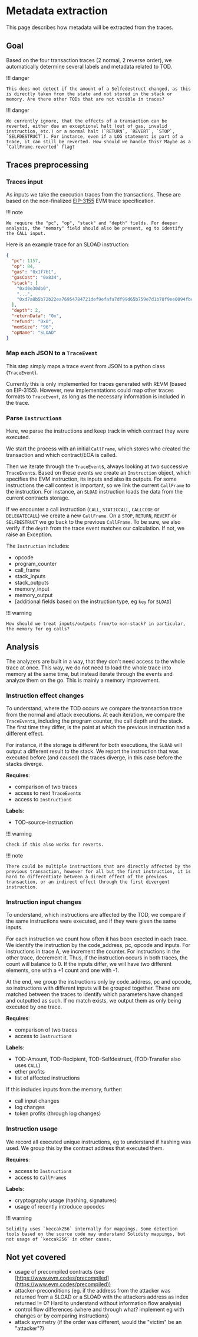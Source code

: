 # Metadata extraction

This page describes how metadata will be extracted from the traces.

## Goal

Based on the four transaction traces (2 normal, 2 reverse order), we automatically determine several labels and metadata related to TOD.

!!! danger

    This does not detect if the amount of a Selfedestruct changed, as this is directly taken from the state and not stored in the stack or memory. Are there other TODs that are not visible in traces?

!!! danger

    We currently ignore, that the effects of a transaction can be reverted, either due an exceptional halt (out of gas, invalid instruction, etc.) or a normal halt (`RETURN`, `REVERT`, `STOP`, `SELFDESTRUCT`). For instance, even if a LOG statement is part of a trace, it can still be reverted. How should we handle this? Maybe as a `CallFrame.reverted` flag?

## Traces preprocessing

### Traces input

As inputs we take the execution traces from the transactions. These are based on the non-finalized [EIP-3155](https://eips.ethereum.org/EIPS/eip-3155) EVM trace specification.

!!! note

    We require the "pc", "op", "stack" and "depth" fields. For deeper analysis, the "memory" field should also be present, eg to identify the CALL input.

Here is an example trace for an SLOAD instruction:

```json
{
  "pc": 1157,
  "op": 84,
  "gas": "0x1f7b1",
  "gasCost": "0x834",
  "stack": [
    "0xd0e30db0",
    "...",
    "0xd7a8b5b72b22ea76954784721def9efafa7df99d65b759e7d1b78f9ee0094fbc"
  ],
  "depth": 2,
  "returnData": "0x",
  "refund": "0x0",
  "memSize": "96",
  "opName": "SLOAD"
}
```

### Map each JSON to a `TraceEvent`

This step simply maps a trace event from JSON to a python class (`TraceEvent`).

Currently this is only implemented for traces generated with REVM (based on EIP-3155). However, new implementations could map other traces formats to `TraceEvent`, as long as the necessary information is included in the trace.

### Parse `Instruction`s

Here, we parse the instructions and keep track in which contract they were executed.

We start the process with an initial `CallFrame`, which stores who created the transaction and which contract/EOA is called.

Then we iterate through the `TraceEvent`s, always looking at two successive `TraceEvent`s. Based on these events we create an `Instruction` object, which specifies the EVM instruction, its inputs and also its outputs. For some instructions the call context is important, so we link the current `CallFrame` to the instruction. For instance, an `SLOAD` instruction loads the data from the current contracts storage.

If we encounter a call instruction (`CALL`, `STATICCALL`, `CALLCODE` or `DELEGATECALL`) we create a new `CallFrame`. On a `STOP`, `RETURN`, `REVERT` or `SELFDESTRUCT` we go back to the previous `CallFrame`. To be sure, we also verify if the `depth` from the trace event matches our calculation. If not, we raise an Exception.

The `Instruction` includes:

- opcode
- program_counter
- call_frame
- stack_inputs
- stack_outputs
- memory_input
- memory_output
- [additional fields based on the instruction type, eg `key` for `SLOAD`]

!!! warning

    How should we treat inputs/outputs from/to non-stack? in particular, the memory for eg calls?


## Analysis

The analyzers are built in a way, that they don't need access to the whole trace at once. This way, we do not need to load the whole trace into memory at the same time, but instead iterate through the events and analyze them on the go. This is mainly a memory improvement.

### Instruction effect changes

To understand, where the TOD occurs we compare the transaction trace from the normal and attack executions. At each iteration, we compare the `TraceEvent`s, including the program counter, the call depth and the stack. The first time they differ, is the point at which the previous instruction had a different effect.

For instance, if the storage is different for both executions, the `SLOAD` will output a different result to the stack. We report the instruction that was executed before (and caused) the traces diverge, in this case before the stacks diverge.

**Requires**:

- comparison of two traces
- access to next `TraceEvent`s
- access to `Instruction`s

**Labels**:

- TOD-source-instruction

!!! warning

    Check if this also works for reverts.

!!! note

    There could be multiple instructions that are directly affected by the previous transaction, however for all but the first instruction, it is hard to differentiate between a direct effect of the previous transaction, or an indirect effect through the first divergent instruction.

### Instruction input changes

To understand, which instructions are affected by the TOD, we compare if the same instructions were executed, and if they were given the same inputs.

For each instruction we count how often it has been exected in each trace. We identify the instruction by the code_address, pc, opcode and inputs. For instructions in trace A, we increment the counter. For instructions in the other trace, decrement it. Thus, if the instruction occurs in both traces, the count will balance to 0. If the inputs differ, we will have two different elements, one with a +1 count and one with -1.

At the end, we group the instructions only by code_address, pc and opcode, so instructions with different inputs will be grouped together. These are matched between the traces to identify which parameters have changed and outputted as such. If no match exists, we output them as only being executed by one trace.

**Requires**:

- comparison of two traces
- access to `Instruction`s

**Labels**:

- TOD-Amount, TOD-Recipient, TOD-Selfdestruct, (TOD-Transfer also uses `CALL`)
- ether profits
- list of affected instructions

If this includes inputs from the memory, further:

- call input changes
- log changes
- token profits (through log changes)

### Instruction usage

We record all executed unique instructions, eg to understand if hashing was used. We group this by the contract address that executed them.

**Requires**:

- access to `Instruction`s
- access to `CallFrame`s

**Labels**:

- cryptography usage (hashing, signatures)
- usage of recently introduce opcodes

!!! warning

    Solidity uses `keccak256` internally for mappings. Some detection tools based on the source code may understand Solidity mappings, but not usage of `keccak256` in other cases.

## Not yet covered

- usage of precompiled contracts (see [https://www.evm.codes/precompiled](https://www.evm.codes/precompiled))
- attacker-preconditions (eg. if the address from the attacker was returned from a SLOAD or a SLOAD with the attackers address as index returned != 0? Hard to understand without information flow analysis)
- control flow differences (where and through what? implement eg with changes or by comparing instructions)
- attack symmetry (if the order was different, would the "victim" be an "attacker"?)
